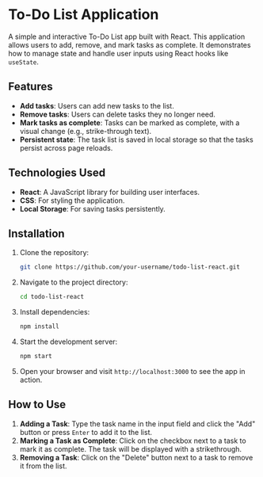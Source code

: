 # To-Do List Application

A simple and interactive To-Do List app built with React. This application allows users to add, remove, and mark tasks as complete. It demonstrates how to manage state and handle user inputs using React hooks like `useState`.

## Features

- **Add tasks**: Users can add new tasks to the list.
- **Remove tasks**: Users can delete tasks they no longer need.
- **Mark tasks as complete**: Tasks can be marked as complete, with a visual change (e.g., strike-through text).
- **Persistent state**: The task list is saved in local storage so that the tasks persist across page reloads.

## Technologies Used

- **React**: A JavaScript library for building user interfaces.
- **CSS**: For styling the application.
- **Local Storage**: For saving tasks persistently.

## Installation

1. Clone the repository:

    ```bash
    git clone https://github.com/your-username/todo-list-react.git
    ```

2. Navigate to the project directory:

    ```bash
    cd todo-list-react
    ```

3. Install dependencies:

    ```bash
    npm install
    ```

4. Start the development server:

    ```bash
    npm start
    ```

5. Open your browser and visit `http://localhost:3000` to see the app in action.

## How to Use

1. **Adding a Task**: Type the task name in the input field and click the "Add" button or press `Enter` to add it to the list.
2. **Marking a Task as Complete**: Click on the checkbox next to a task to mark it as complete. The task will be displayed with a strikethrough.
3. **Removing a Task**: Click on the "Delete" button next to a task to remove it from the list.
